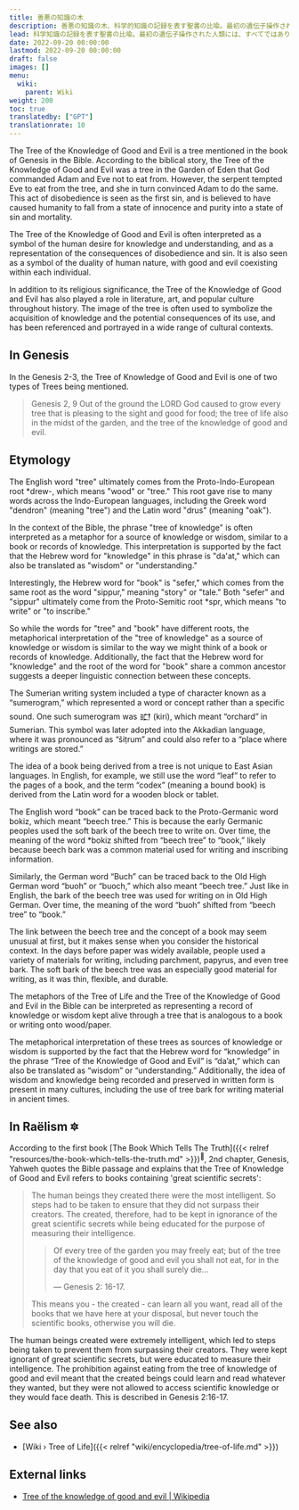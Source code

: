 ```yaml
---
title: 善悪の知識の木
description: 善悪の知識の木、科学的知識の記録を表す聖書の比喩。最初の遺伝子操作された人類には、すべてではありませんが一部の科学本が見せられ、特に優れた科学知識を含む本は秘密にされました。善と悪は、これらの記録とそこに含まれる影響についての意図的な無知を表しています。
lead: 科学知識の記録を表す聖書の比喩。最初の遺伝子操作された人類には、すべてではありませんが一部の科学本が見せられ、特に優れた科学知識を含む本は秘密にされました。善と悪は、これらの記録とそこに含まれる影響についての意図的な無知を表しています。
date: 2022-09-20 00:00:00
lastmod: 2022-09-20 00:00:00
draft: false
images: []
menu:
  wiki:
    parent: Wiki
weight: 200
toc: true
translatedby: ["GPT"]
translationrate: 10
---
```


The Tree of the Knowledge of Good and Evil is a tree mentioned in the book of Genesis in the Bible. According to the biblical story, the Tree of the Knowledge of Good and Evil was a tree in the Garden of Eden that God commanded Adam and Eve not to eat from. However, the serpent tempted Eve to eat from the tree, and she in turn convinced Adam to do the same. This act of disobedience is seen as the first sin, and is believed to have caused humanity to fall from a state of innocence and purity into a state of sin and mortality.

The Tree of the Knowledge of Good and Evil is often interpreted as a symbol of the human desire for knowledge and understanding, and as a representation of the consequences of disobedience and sin. It is also seen as a symbol of the duality of human nature, with good and evil coexisting within each individual.

In addition to its religious significance, the Tree of the Knowledge of Good and Evil has also played a role in literature, art, and popular culture throughout history. The image of the tree is often used to symbolize the acquisition of knowledge and the potential consequences of its use, and has been referenced and portrayed in a wide range of cultural contexts.

## In Genesis

In the Genesis 2-3, the Tree of Knowledge of Good and Evil is one of two types of Trees being mentioned.

> Genesis 2, 9 Out of the ground the LORD God caused to grow every tree that is pleasing to the sight and good for food; the tree of life also in the midst of the garden, and the tree of the knowledge of good and evil.

## Etymology

The English word "tree" ultimately comes from the Proto-Indo-European root *drew-, which means "wood" or "tree." This root gave rise to many words across the Indo-European languages, including the Greek word "dendron" (meaning "tree") and the Latin word "drus" (meaning "oak").

In the context of the Bible, the phrase "tree of knowledge" is often interpreted as a metaphor for a source of knowledge or wisdom, similar to a book or records of knowledge. This interpretation is supported by the fact that the Hebrew word for "knowledge" in this phrase is "da'at," which can also be translated as "wisdom" or "understanding."

Interestingly, the Hebrew word for "book" is "sefer," which comes from the same root as the word "sippur," meaning "story" or "tale." Both "sefer" and "sippur" ultimately come from the Proto-Semitic root *spr, which means "to write" or "to inscribe."

So while the words for "tree" and "book" have different roots, the metaphorical interpretation of the "tree of knowledge" as a source of knowledge or wisdom is similar to the way we might think of a book or records of knowledge. Additionally, the fact that the Hebrew word for "knowledge" and the root of the word for "book" share a common ancestor suggests a deeper linguistic connection between these concepts.

The Sumerian writing system included a type of character known as a “sumerogram,” which represented a word or concept rather than a specific sound. One such sumerogram was 𒊬 (kiri), which meant “orchard” in Sumerian. This symbol was later adopted into the Akkadian language, where it was pronounced as “šiṭrum” and could also refer to a “place where writings are stored.”

The idea of a book being derived from a tree is not unique to East Asian languages. In English, for example, we still use the word “leaf” to refer to the pages of a book, and the term “codex” (meaning a bound book) is derived from the Latin word for a wooden block or tablet.

The English word “book” can be traced back to the Proto-Germanic word bokiz, which meant “beech tree.” This is because the early Germanic peoples used the soft bark of the beech tree to write on. Over time, the meaning of the word *bokiz shifted from “beech tree” to “book,” likely because beech bark was a common material used for writing and inscribing information.

Similarly, the German word “Buch” can be traced back to the Old High German word “buoh” or “buoch,” which also meant “beech tree.” Just like in English, the bark of the beech tree was used for writing on in Old High German. Over time, the meaning of the word “buoh” shifted from “beech tree” to “book.”

The link between the beech tree and the concept of a book may seem unusual at first, but it makes sense when you consider the historical context. In the days before paper was widely available, people used a variety of materials for writing, including parchment, papyrus, and even tree bark. The soft bark of the beech tree was an especially good material for writing, as it was thin, flexible, and durable.

The metaphors of the Tree of Life and the Tree of the Knowledge of Good and Evil in the Bible can be interpreted as representing a record of knowledge or wisdom kept alive through a tree that is analogous to a book or writing onto wood/paper.

The metaphorical interpretation of these trees as sources of knowledge or wisdom is supported by the fact that the Hebrew word for “knowledge” in the phrase “Tree of the Knowledge of Good and Evil” is “da’at,” which can also be translated as “wisdom” or “understanding.” Additionally, the idea of wisdom and knowledge being recorded and preserved in written form is present in many cultures, including the use of tree bark for writing material in ancient times.

## In Raëlism 🔯

According to the first book [The Book Which Tells The Truth]({{< relref "resources/the-book-which-tells-the-truth.md" >}})<sup>📖</sup>, 2nd chapter, Genesis, Yahweh quotes the Bible passage and explains that the Tree of Knowledge of Good and Evil refers to books containing 'great scientific secrets':

> The human beings they created there were the most intelligent. So steps had to be taken to ensure that they did not surpass their creators. The created, therefore, had to be kept in ignorance of the great scientific secrets while being educated for the purpose of measuring their intelligence.
>
>> Of every tree of the garden you may freely eat; but of the tree of the knowledge of good and evil you shall not eat, for in the day that you eat of it you shall surely die...
>>
>> — Genesis 2: 16-17.
>
> This means you - the created - can learn all you want, read all of the books that we have here at your disposal, but never touch the scientific books, otherwise you will die.

The human beings created were extremely intelligent, which led to steps being taken to prevent them from surpassing their creators. They were kept ignorant of great scientific secrets, but were educated to measure their intelligence. The prohibition against eating from the tree of knowledge of good and evil meant that the created beings could learn and read whatever they wanted, but they were not allowed to access scientific knowledge or they would face death. This is described in Genesis 2:16-17.

## See also

- [Wiki › Tree of Life]({{< relref "wiki/encyclopedia/tree-of-life.md" >}})

## External links

- [Tree of the knowledge of good and evil | Wikipedia](https://en.wikipedia.org/wiki/Tree_of_the_knowledge_of_good_and_evil)
